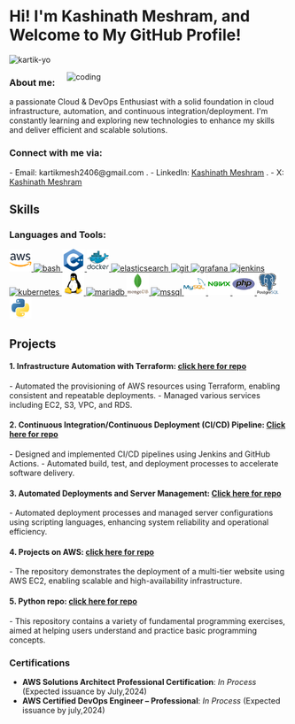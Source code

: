 # Hi! I'm **Kashinath Meshram**, and Welcome to My GitHub Profile!

<p align="left"> <img src="https://komarev.com/ghpvc/?username=kartik-yo&label=Profile%20views&color=0e75b6&style=flat" alt="kartik-yo" /> </p>

<img align="right" alt="coding" width="400" src="https://miro.medium.com/v2/resize:fit:720/format:webp/1*9m-WDdL_ji01bGbjEnutEw.gif"></img>

<h3 align="left">About me:</h3>
 a passionate Cloud & DevOps Enthusiast with a solid foundation in cloud infrastructure, automation, and continuous integration/deployment. I'm constantly learning and exploring new technologies to enhance my skills and deliver efficient and scalable solutions.

<h3 align="left">Connect with me via: </h3>
- Email: kartikmesh2406@gmail.com .
- LinkedIn: <a align="right" alt="coding" width="400" href="https://www.linkedin.com/in/kashinath-meshram-837893180/">Kashinath Meshram</a> .
- X: <a align="right" alt="coding" width="400" href="https://x.com/KashinathMeshr2">Kashinath Meshram</a> 

## Skills
<h3 align="left">Languages and Tools:</h3>
<p align="left"> <a href="https://aws.amazon.com" target="_blank" rel="noreferrer"> <img src="https://raw.githubusercontent.com/devicons/devicon/master/icons/amazonwebservices/amazonwebservices-original-wordmark.svg" alt="aws" width="40" height="40"/> </a> <a href="https://www.gnu.org/software/bash/" target="_blank" rel="noreferrer"> <img src="https://www.vectorlogo.zone/logos/gnu_bash/gnu_bash-icon.svg" alt="bash" width="40" height="40"/> </a> <a href="https://www.w3schools.com/cpp/" target="_blank" rel="noreferrer"> <img src="https://raw.githubusercontent.com/devicons/devicon/master/icons/cplusplus/cplusplus-original.svg" alt="cplusplus" width="40" height="40"/> </a> <a href="https://www.docker.com/" target="_blank" rel="noreferrer"> <img src="https://raw.githubusercontent.com/devicons/devicon/master/icons/docker/docker-original-wordmark.svg" alt="docker" width="40" height="40"/> </a> <a href="https://www.elastic.co" target="_blank" rel="noreferrer"> <img src="https://www.vectorlogo.zone/logos/elastic/elastic-icon.svg" alt="elasticsearch" width="40" height="40"/> </a> <a href="https://git-scm.com/" target="_blank" rel="noreferrer"> <img src="https://www.vectorlogo.zone/logos/git-scm/git-scm-icon.svg" alt="git" width="40" height="40"/> </a> <a href="https://grafana.com" target="_blank" rel="noreferrer"> <img src="https://www.vectorlogo.zone/logos/grafana/grafana-icon.svg" alt="grafana" width="40" height="40"/> </a> <a href="https://www.jenkins.io" target="_blank" rel="noreferrer"> <img src="https://www.vectorlogo.zone/logos/jenkins/jenkins-icon.svg" alt="jenkins" width="40" height="40"/> </a> <a href="https://kubernetes.io" target="_blank" rel="noreferrer"> <img src="https://www.vectorlogo.zone/logos/kubernetes/kubernetes-icon.svg" alt="kubernetes" width="40" height="40"/> </a> <a href="https://www.linux.org/" target="_blank" rel="noreferrer"> <img src="https://raw.githubusercontent.com/devicons/devicon/master/icons/linux/linux-original.svg" alt="linux" width="40" height="40"/> </a> <a href="https://mariadb.org/" target="_blank" rel="noreferrer"> <img src="https://www.vectorlogo.zone/logos/mariadb/mariadb-icon.svg" alt="mariadb" width="40" height="40"/> </a> <a href="https://www.mongodb.com/" target="_blank" rel="noreferrer"> <img src="https://raw.githubusercontent.com/devicons/devicon/master/icons/mongodb/mongodb-original-wordmark.svg" alt="mongodb" width="40" height="40"/> </a> <a href="https://www.microsoft.com/en-us/sql-server" target="_blank" rel="noreferrer"> <img src="https://www.svgrepo.com/show/303229/microsoft-sql-server-logo.svg" alt="mssql" width="40" height="40"/> </a> <a href="https://www.mysql.com/" target="_blank" rel="noreferrer"> <img src="https://raw.githubusercontent.com/devicons/devicon/master/icons/mysql/mysql-original-wordmark.svg" alt="mysql" width="40" height="40"/> </a> <a href="https://www.nginx.com" target="_blank" rel="noreferrer"> <img src="https://raw.githubusercontent.com/devicons/devicon/master/icons/nginx/nginx-original.svg" alt="nginx" width="40" height="40"/> </a> <a href="https://www.php.net" target="_blank" rel="noreferrer"> <img src="https://raw.githubusercontent.com/devicons/devicon/master/icons/php/php-original.svg" alt="php" width="40" height="40"/> </a> <a href="https://www.postgresql.org" target="_blank" rel="noreferrer"> <img src="https://raw.githubusercontent.com/devicons/devicon/master/icons/postgresql/postgresql-original-wordmark.svg" alt="postgresql" width="40" height="40"/> </a> <a href="https://www.python.org" target="_blank" rel="noreferrer"> <img src="https://raw.githubusercontent.com/devicons/devicon/master/icons/python/python-original.svg" alt="python" width="40" height="40"/> </a> </p>

## Projects
<h4> 1. Infrastructure Automation with Terraform: <a align="right" alt="coding" width="400" href="https://github.com/Kartik-yo/terraform-repo">click here for repo</a></h4>
- Automated the provisioning of AWS resources using Terraform, enabling consistent and repeatable deployments.
- Managed various services including EC2, S3, VPC, and RDS.

<h4> 2. Continuous Integration/Continuous Deployment (CI/CD) Pipeline: <a align=left href="https://github.com/Kartik-yo/Continuous-Integration-Continuous-Deployment-CI-CD-Pipeline">Click here for repo</a></h4>
- Designed and implemented CI/CD pipelines using Jenkins and GitHub Actions.
- Automated build, test, and deployment processes to accelerate software delivery.

<h4> 3. Automated Deployments and Server Management: <a align=left href="https://github.com/Kartik-yo/Automated-Deployments-and-Server-Management">Click here for repo</a></h4>
- Automated deployment processes and managed server configurations using scripting languages, enhancing system reliability and operational efficiency.

<h4> 4. Projects on AWS: <a align="right" alt="coding" width="400" href="https://github.com/Kartik-yo/AWS-PROJECT">click here for repo</a></h4>
- The repository demonstrates the deployment of a multi-tier website using AWS EC2, enabling scalable and high-availability infrastructure.

<h4> 5. Python repo: <a align="right" alt="coding" width="400" href="https://github.com/Kartik-yo/Basic-programs">click here for repo</a></h4>
- This repository contains a variety of fundamental programming exercises, aimed at helping users understand and practice basic programming concepts.

### Certifications
- **AWS Solutions Architect Professional Certification**: *In Process* (Expected issuance by July,2024)
- **AWS Certified DevOps Engineer – Professional**: *In Process* (Expected issuance by july,2024)


